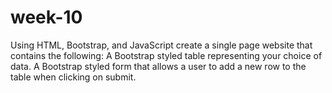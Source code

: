 # week-10
Using HTML, Bootstrap, and JavaScript create a single page website that contains the following: A Bootstrap styled table representing your choice of data. A Bootstrap styled form that allows a user to add a new row to the table when clicking on submit.
